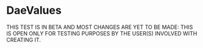 # DaeValues
THIS TEST IS IN BETA AND MOST CHANGES ARE YET TO BE MADE: THIS IS OPEN ONLY FOR TESTING PURPOSES BY THE USER(S) INVOLVED WITH CREATING IT. 

